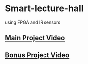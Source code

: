 # Smart-lecture-hall

using FPGA and IR sensors

## [Main Project Video](https://drive.google.com/file/d/17uhvn7IK5_rqSMFopg8tq1dpsAwaxQei/view?usp=share_link)

## [Bonus Project Video](https://drive.google.com/file/d/1E0KjEELFz_RwVPJw4pm0t8b3c9ZTPIoN/view?usp=share_link)
